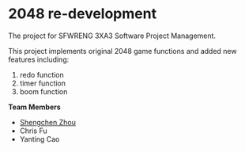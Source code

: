 # 2048 re-development
The project for SFWRENG 3XA3 Software Project Management.

This project implements original 2048 game functions and added new features including:
  1. redo function
  2. timer function
  3. boom function

**Team Members**
- [Shengchen Zhou](https://github.com/zhous20)
- Chris Fu
- Yanting Cao
